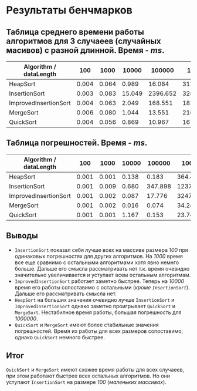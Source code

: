# Результаты бенчмарков

## Таблица среднего времени работы алгоритмов для 3 случаеев (случайных масивов) с разной длинной. Время - *ms*.

| Algorithm / dataLength | 100 | 1000 | 10000 | 100000 | 1000000 |
|-|-|-|-|-|-|
| HeapSort | 0.004 | 0.064 | 0.989 | 16.084 | 312.126 |
| InsertionSort | 0.003 | 0.083 | 15.049 | 2396.652 | 328196.852 |
| ImprovedInsertionSort | 0.004 | 0.063 | 2.049 | 168.551 | 18276.827 |
| MergeSort | 0.006 | 0.080 | 1.044 | 13.551 | 216.753 |
| QuickSort | 0.004 | 0.056 | 0.869 | 10.967 | 167.526 |

## Таблица погрешностей. Время - *ms*.

| Algorithm / dataLength | 100 | 1000 | 10000 | 100000 | 1000000 |
|-|-|-|-|-|-|
| HeapSort | 0.001 | 0.001 | 0.138 | 0.183 | 364.407 |
| InsertionSort | 0.001 | 0.009 | 0.680 | 347.898 | 123781.439 |
| ImprovedInsertionSort | 0.001 | 0.002 | 0.087 | 17.776 | 3247.797 |
| MergeSort | 0.001 | 0.002 | 0.016 | 0.074 | 34.248 |
| QuickSort | 0.001 | 0.001 | 1.167 | 0.153 | 23.741 |

## Выводы

* `InsertionSort` показал себя лучше всех на массиве размера *100* при одинаковых погрешностях для других алгоритмов. На *1000* время все еще сравнимо с остальными алгоритмами хотя явно немнго больше. Дальше его смысла рассматривать нет т.к. время очевидно значительно увеличивается и уступает всем остальным алгоритмам.
* `ImprovedInsertionSort` работает заметно быстрее. Теперь на *10000* время его работы сопоставимо с остальными (*кроме `InsertionSort`*). Дальше его рассматривать смысла нет.
* `HeapSort` на больших значения очевидно лучше `InsertionSort` и `ImprovedInsertionSort` однако заметно проигрывает `QuickSort` и `MergeSort`. Нестабилное время работы, большая погрешность для *1000000*.
* `QuickSort` и `MergeSort` имеют более стабильные значения погрешностей. Время их работы для всех размеров сопоставимо, однако `QuickSort` немного быстрее.

## Итог

`QuickSort` и `MergeSort` имеют схожее время работы для всех случаеев, при этом работают быстрее всех остальных алгоритмов. Но они уступают `InsertionSort` на размере *100* (*маленьких массивах*).
